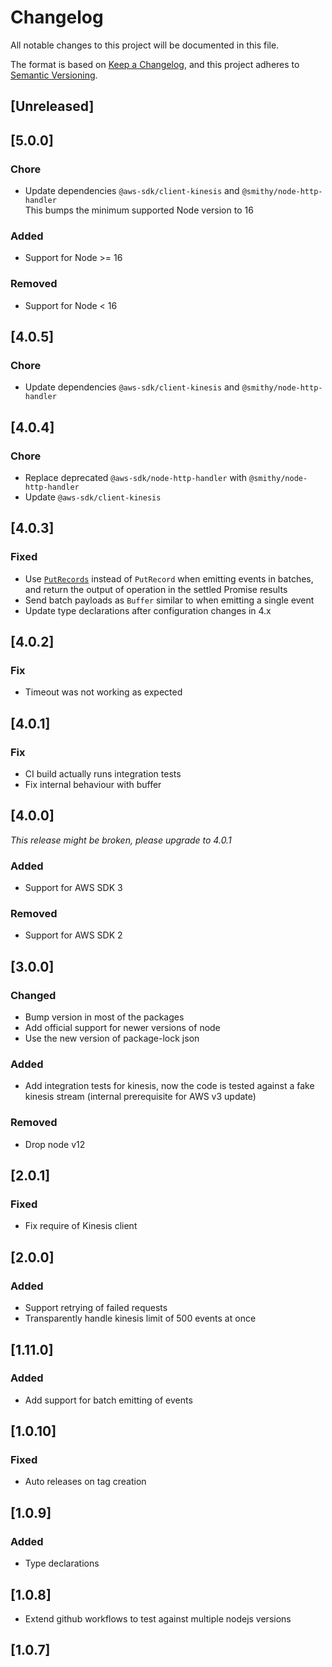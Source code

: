 # Changelog

All notable changes to this project will be documented in this file.

The format is based on [Keep a Changelog](https://keepachangelog.com/en/1.0.0/),
and this project adheres to [Semantic Versioning](https://semver.org/spec/v2.0.0.html).

## [Unreleased]
## [5.0.0]

### Chore
- Update dependencies `@aws-sdk/client-kinesis` and `@smithy/node-http-handler`  
  This bumps the minimum supported Node version to 16

### Added
- Support for Node >= 16

### Removed

- Support for Node < 16


## [4.0.5]

### Chore
- Update dependencies `@aws-sdk/client-kinesis` and `@smithy/node-http-handler`

## [4.0.4]

### Chore
- Replace deprecated `@aws-sdk/node-http-handler` with `@smithy/node-http-handler`
- Update `@aws-sdk/client-kinesis`

## [4.0.3]

### Fixed
- Use [`PutRecords`](https://docs.aws.amazon.com/kinesis/latest/APIReference/API_PutRecords.html) instead of `PutRecord` when emitting events in batches, and return the output of operation in the settled Promise results
- Send batch payloads as `Buffer` similar to when emitting a single event
- Update type declarations after configuration changes in 4.x

## [4.0.2]

### Fix
- Timeout was not working as expected

## [4.0.1]

### Fix
- CI build actually runs integration tests
- Fix internal behaviour with buffer

## [4.0.0]

*This release might be broken, please upgrade to 4.0.1*

### Added
- Support for AWS SDK 3

### Removed

- Support for AWS SDK 2

## [3.0.0]

### Changed

- Bump version in most of the packages
- Add official support for newer versions of node
- Use the new version of package-lock json

### Added
- Add integration tests for kinesis, now the code is tested against a  fake kinesis stream (internal prerequisite for AWS v3 update)

### Removed

- Drop node v12

## [2.0.1]

### Fixed

- Fix require of Kinesis client

## [2.0.0]

### Added

- Support retrying of failed requests
- Transparently handle kinesis limit of 500 events at once

## [1.11.0]

### Added

- Add support for batch emitting of events

## [1.0.10]

### Fixed

- Auto releases on tag creation

## [1.0.9]

### Added

- Type declarations

## [1.0.8]

- Extend github workflows to test against multiple nodejs versions

## [1.0.7]
